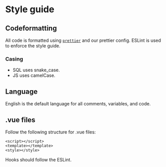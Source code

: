 # Style guide

## Codeformatting

All code is formatted using [`prettier`](https://prettier.io/) and our prettier config.
ESLint is used to enforce the style guide.

### Casing

-   SQL uses snake_case.
-   JS uses camelCase.

## Language

English is the default language for all comments, variables, and code.

## .vue files

Follow the following structure for .vue files:

```
<script></script>
<template></template>
<style></style>
```

Hooks should follow the ESLint.
